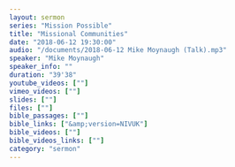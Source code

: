 ```yaml
---
layout: sermon
series: "Mission Possible"
title: "Missional Communities"
date: "2018-06-12 19:30:00"
audio: "/documents/2018-06-12 Mike Moynaugh (Talk).mp3"
speaker: "Mike Moynaugh"
speaker_info: ""
duration: "39'38"
youtube_videos: [""]
vimeo_videos: [""]
slides: [""]
files: [""]
bible_passages: [""]
bible_links: ["&amp;version=NIVUK"]
bible_videos: [""]
bible_videos_links: [""]
category: "sermon"
---
```

